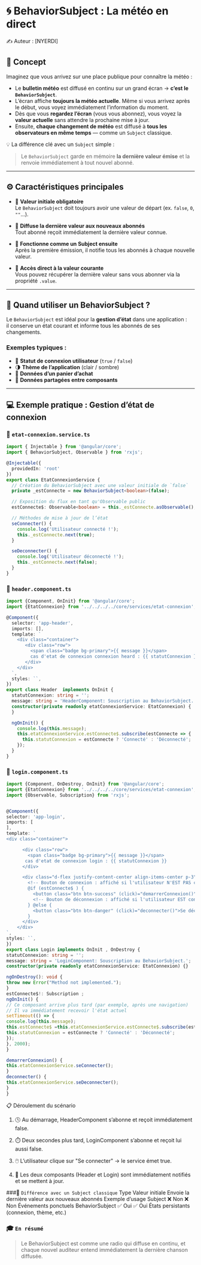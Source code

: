 # 🌀 BehaviorSubject : La météo en direct
✍️ Auteur : [NYERDI]
## 🧠 Concept

Imaginez que vous arrivez sur une place publique pour connaître la météo :

- Le **bulletin météo** est diffusé en continu sur un grand écran → **c’est le `BehaviorSubject`**.
- L’écran affiche **toujours la météo actuelle**. Même si vous arrivez après le début, vous voyez immédiatement l’information du moment.
- Dès que vous **regardez l’écran** (vous vous abonnez), vous voyez la **valeur actuelle** sans attendre la prochaine mise à jour.
- Ensuite, **chaque changement de météo** est diffusé à **tous les observateurs en même temps** — comme un `Subject` classique.

💡 La différence clé avec un `Subject` simple :
> Le `BehaviorSubject` garde en mémoire **la dernière valeur émise** et la renvoie immédiatement à tout nouvel abonné.

---

## ⚙️ Caractéristiques principales

- 🔹 **Valeur initiale obligatoire**  
  Le `BehaviorSubject` doit toujours avoir une valeur de départ (ex. `false`, `0`, `""`...).

- 🔹 **Diffuse la dernière valeur aux nouveaux abonnés**  
  Tout abonné reçoit immédiatement la dernière valeur connue.

- 🔹 **Fonctionne comme un Subject ensuite**  
  Après la première émission, il notifie tous les abonnés à chaque nouvelle valeur.

- 🔹 **Accès direct à la valeur courante**  
  Vous pouvez récupérer la dernière valeur sans vous abonner via la propriété `.value`.

---

## 🧭 Quand utiliser un BehaviorSubject ?

Le `BehaviorSubject` est idéal pour la **gestion d’état** dans une application :  
il conserve un état courant et informe tous les abonnés de ses changements.

### Exemples typiques :
- 👤 **Statut de connexion utilisateur** (`true` / `false`)
- 🌗 **Thème de l’application** (clair / sombre)
- 🛒 **Données d’un panier d’achat**
- 📡 **Données partagées entre composants**

---

## 💻 Exemple pratique : Gestion d’état de connexion

### 📁 `etat-connexion.service.ts`

```typescript
import { Injectable } from '@angular/core';
import { BehaviorSubject, Observable } from 'rxjs';

@Injectable({
  providedIn: 'root'
})
export class EtatConnexionService {
  // Création du BehaviorSubject avec une valeur initiale de `false`
  private _estConnecte = new BehaviorSubject<boolean>(false);

  // Exposition du flux en tant qu'Observable public
  estConnecte$: Observable<boolean> = this._estConnecte.asObservable();

  // Méthodes de mise à jour de l’état
  seConnecter() {
    console.log('Utilisateur connecté !');
    this._estConnecte.next(true);
  }

  seDeconnecter() {
    console.log('Utilisateur déconnecté !');
    this._estConnecte.next(false);
  }
}
```

### 🧩 `header.component.ts`

```typescript
import {Component, OnInit} from '@angular/core';
import {EtatConnexion} from '../../../../core/services/etat-connexion';

@Component({
  selector: 'app-header',
  imports: [],
  template: `
    <div class="container">
       <div class="row">
         <span class="badge bg-primary">{{ message }}</span>
         cas d'etat de connexion connexion heard : {{ statutConnexion }}
       </div>
    </div>
  `,
  styles: ``,
})
export class Header  implements OnInit {
  statutConnexion: string = '';
  message: string = 'HeaderComponent: Souscription au BehaviorSubject.';
  constructor(private readonly etatConnexionService: EtatConnexion) {
  }

  ngOnInit() {
    console.log(this.message);
    this.etatConnexionService.estConnecte$.subscribe(estConnecte => {
      this.statutConnexion = estConnecte ? 'Connecté' : 'Déconnecté';
    });
  }
}
```


### 🧩 `login.component.ts`
```typescript
import {Component, OnDestroy, OnInit} from '@angular/core';
import {EtatConnexion} from '../../../../core/services/etat-connexion';
import {Observable, Subscription} from 'rxjs';


@Component({
selector: 'app-login',
imports: [
],
template: `
<div class="container">

      <div class="row">
        <span class="badge bg-primary">{{ message }}</span>
       cas d'etat de connexion login : {{ statutConnexion }}
      </div>

      <div class="d-flex justify-content-center align-items-center p-3">
        <!-- Bouton de connexion : affiché si l'utilisateur N'EST PAS connecté -->
        @if (estConnecte$ ) {
          <button class="btn btn-success" (click)="demarrerConnexion()">Se connecter</button>
          <!-- Bouton de déconnexion : affiché si l'utilisateur EST connecté -->
        } @else {
          <button class="btn btn-danger" (click)="deconnecter()">Se déconnecter</button>
        }
      </div>
    </div>
`,
styles: ``,
})
export class Login implements OnInit , OnDestroy {
statutConnexion: string = '';
message: string = 'LoginComponent: Souscription au BehaviorSubject.';
constructor(private readonly etatConnexionService: EtatConnexion) {}

ngOnDestroy(): void {
throw new Error("Method not implemented.");
}
estConnecte$!: Subscription ;
ngOnInit() {
// Ce composant arrive plus tard (par exemple, après une navigation)
// Il va immédiatement recevoir l'état actuel
setTimeout(() => {
console.log(this.message);
this.estConnecte$ =this.etatConnexionService.estConnecte$.subscribe(estConnecte => {
this.statutConnexion = estConnecte ? 'Connecté' : 'Déconnecté';
});
}, 2000);
}

demarrerConnexion() {
this.etatConnexionService.seConnecter();
}
deconnecter() {
this.etatConnexionService.seDeconnecter();
}
}
```
📋 Déroulement du scénario

1. 🕓 Au démarrage, HeaderComponent s’abonne et reçoit immédiatement false.

2. ⏱️ Deux secondes plus tard, LoginComponent s’abonne et reçoit lui aussi false.

3. 🖱️ L’utilisateur clique sur "Se connecter" → le service émet true.

4. 🔁 Les deux composants (Header et Login) sont immédiatement notifiés et se mettent à jour.

###🧩 `Différence avec un Subject classique`
Type	           Valeur initiale	Envoie la dernière valeur aux nouveaux abonnés	Exemple d’usage
Subject	             ❌ Non	      ❌ Non	                                        Événements ponctuels
BehaviorSubject	     ✅ Oui	      ✅ Oui	                                        États persistants (connexion, thème, etc.)

### 🎓 `En résumé`

> Le BehaviorSubject est comme une radio qui diffuse en continu,
> et chaque nouvel auditeur entend immédiatement la dernière chanson diffusée.

